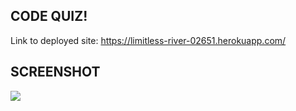## CODE QUIZ!

Link to deployed site: https://limitless-river-02651.herokuapp.com/

## SCREENSHOT

<img src="./Codequiz.png" />